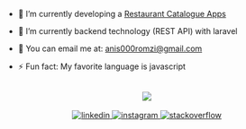 - 🔭 I’m currently developing a [Restaurant Catalogue Apps](https://github.com/anis000romzi/my-restaurant-list)  
 
- 🌱 I’m currently backend technology (REST API) with laravel  
  
- 📧 You can email me at: anis000romzi@gmail.com 

- ⚡ Fun fact: My favorite language is javascript  
  

<br/>  

<div align="center"><img src="https://github-readme-stats.vercel.app/api?username=anis000romzi&show_icons=true&count_private=true&hide_border=true" align="center" /></div>

<br/>  

<div align="center">
<a href="https://linkedin.com/in/anis-romzi-125295229" target="_blank">
<img src=https://img.shields.io/badge/linkedin-%231E77B5.svg?&style=for-the-badge&logo=linkedin&logoColor=white alt=linkedin style="margin-bottom: 5px;" />
</a>
<a href="https://instagram.com/anis000romzi" target="_blank">
<img src=https://img.shields.io/badge/instagram-%23000000.svg?&style=for-the-badge&logo=instagram&logoColor=white alt=instagram style="margin-bottom: 5px;" />
</a>
<a href="https://stackoverflow.com/users/20772187" target="_blank">
<img src=https://img.shields.io/badge/stackoverflow-%23F28032.svg?&style=for-the-badge&logo=stackoverflow&logoColor=white alt=stackoverflow style="margin-bottom: 5px;" />
</a>
</div>  
  
<br/>  
